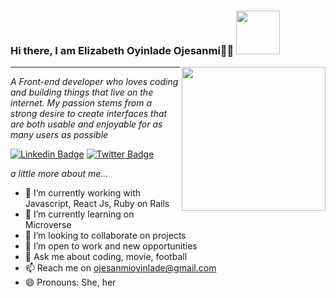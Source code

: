 ### Hi there, I am Elizabeth Oyinlade Ojesanmi👋:woman:  <img src="https://media.giphy.com/media/26Fxy3Iz1ari8oytO/giphy.gif" width="70">
<img align='right' src="https://media.giphy.com/media/dWxO36Jzd6bTSt5dIY/giphy.gif" width="230">

***
_A Front-end developer who loves coding and building things that live on the internet.  My passion stems from a strong desire to create interfaces that are both usable and enjoyable for as many users as possible_

[![Linkedin Badge](https://img.shields.io/badge/-Oyinlade%20Ojesanmi-blue?style=flat-square&logo=Linkedin&logoColor=white&link=https://www.linkedin.com/in/OyinladeOjesanmi/)](https://www.linkedin.com/in/elizabeth-oyinlade-ojesanmi-0702aa16a)
[![Twitter Badge](https://img.shields.io/badge/ojesanmi_oyin_-1ca0f1?style=flat-square&labelColor=1ca0f1&logo=twitter&logoColor=white&link=https://twitter.com/ojesanmi_oyin)](https://twitter.com/ojesanmi_oyin)

_a little more about me..._

- 🔭 I’m currently working with Javascript, React Js, Ruby on Rails
- 🌱 I’m currently learning on Microverse
- 👯 I’m looking to collaborate on projects
- 🤔 I’m open to work and new opportunities
- 💬 Ask me about coding, movie, football
- 📫 Reach me on ojesanmioyinlade@gmail.com
- 😄 Pronouns: She, her



###


<!--
**Lizdev-05/Lizdev-05** is a ✨ _special_ ✨ repository because its `README.md` (this file) appears on your GitHub profile.

Here are some ideas to get you started:

- 🔭 I’m currently working on ...
- 🌱 I’m currently learning w
- 👯 I’m looking to collaborate on ...
- 🤔 I’m looking for help with ...
- 💬 Ask me about ...
- 📫 How to reach me: ...
- 😄 Pronouns: ...
- ⚡ Fun fact: ...
-->
